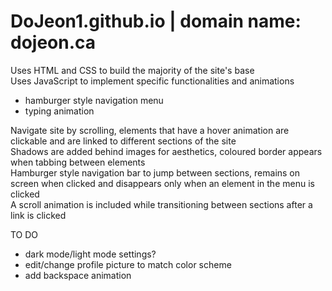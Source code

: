 # DoJeon1.github.io | domain name: dojeon.ca

Uses HTML and CSS to build the majority of the site's base <br/> 
Uses JavaScript to implement specific functionalities and animations <br/>   
- hamburger style navigation menu <br/>   
- typing animation

Navigate site by scrolling, elements that have a hover animation are clickable and are linked to different sections of the site <br/> 
Shadows are added behind images for aesthetics, coloured border appears when tabbing between elements <br/> 
Hamburger style navigation bar to jump between sections, remains on screen when clicked and disappears only when an element in the menu is clicked <br/> 
A scroll animation is included while transitioning between sections after a link is clicked

TO DO <br/> 
- dark mode/light mode settings? <br/> 
- edit/change profile picture to match color scheme <br/> 
- add backspace animation

